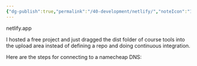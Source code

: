 ```yaml
---
{"dg-publish":true,"permalink":"/40-development/netlify/","noteIcon":"1","created":"Aug 29, 2024 17:17","updated":"Sep 12, 2024 23:24"}
---
```



netlify.app

I hosted a free project and just dragged the dist folder of course tools into the upload area instead of defining a repo and doing continuous integration.

Here are the steps for connecting to a namecheap DNS:
